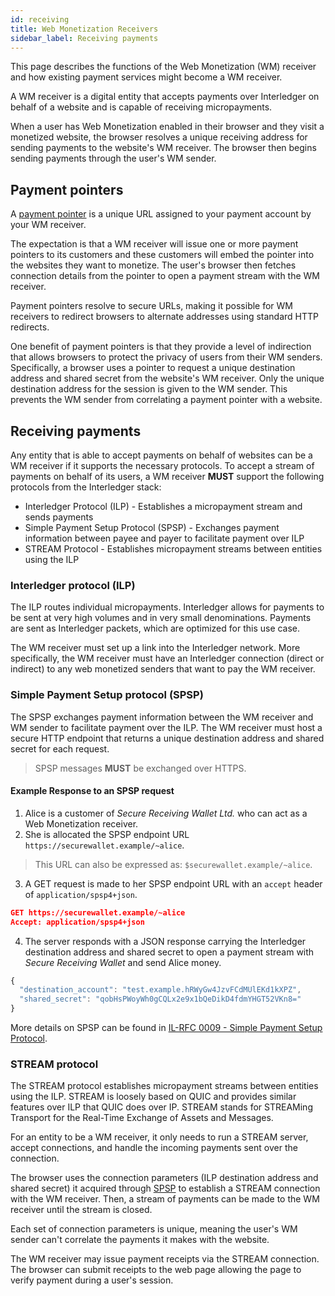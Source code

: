 ```yaml
---
id: receiving
title: Web Monetization Receivers
sidebar_label: Receiving payments
---
```


This page describes the functions of the Web Monetization (WM) receiver and how
existing payment services might become a WM receiver.

A WM receiver is a digital entity that accepts payments over Interledger
on behalf of a website and is capable of receiving micropayments.

When a user has Web Monetization enabled in their browser and they visit a
monetized website, the browser resolves a unique receiving address for sending
payments to the website's WM receiver. The browser then begins sending payments
through the user's WM sender.

## Payment pointers

A [payment pointer](https://paymentpointers.org) is a unique URL assigned to your
payment account by your WM receiver.

The expectation is that a WM receiver will issue one or more payment pointers to
its customers and these customers will embed the pointer into the websites they
want to monetize. The user's browser then fetches connection details from the
pointer to open a payment stream with the WM receiver.

Payment pointers resolve to secure URLs, making it possible for WM receivers to
redirect browsers to alternate addresses using standard HTTP redirects.

One benefit of payment pointers is that they provide a level of indirection that
allows browsers to protect the privacy of users from their WM senders. Specifically,
a browser uses a pointer to request a unique destination address and shared
secret from the website's WM  receiver. Only the unique destination address
for the session is given to the WM sender. This prevents the WM sender from
correlating a payment pointer with a website.

## Receiving payments

Any entity that is able to accept payments on behalf of websites can be a WM
receiver if it supports the necessary protocols. To accept a stream of payments
on behalf of its users, a WM receiver **MUST** support the following protocols
from the Interledger stack:

* Interledger Protocol (ILP) - Establishes a micropayment stream and sends payments
* Simple Payment Setup Protocol (SPSP) - Exchanges payment information between
payee and payer to facilitate payment over ILP
* STREAM Protocol - Establishes micropayment streams between entities using the ILP

### Interledger protocol (ILP)

The ILP routes individual micropayments. Interledger allows for payments to be
sent at very high volumes and in very small denominations. Payments are sent as
Interledger packets, which are optimized for this use case.

The WM receiver must set up a link into the Interledger network. More specifically,
the WM receiver must have an Interledger connection (direct or indirect) to any
web monetized senders that want to pay the WM receiver.

### Simple Payment Setup protocol (SPSP)

The SPSP exchanges payment information between the WM receiver and WM sender to
facilitate payment over the ILP. The WM receiver must host a secure HTTP endpoint
that returns a unique destination address and shared secret for each request.

> SPSP messages **MUST** be exchanged over HTTPS.

#### Example Response to an SPSP request

1. Alice is a customer of _Secure Receiving Wallet Ltd._ who can act as a Web
Monetization receiver.
2. She is allocated the SPSP endpoint URL `https://securewallet.example/~alice`.
> This URL can also be expressed as: `$securewallet.example/~alice`.

3. A GET request is made to her SPSP endpoint URL with an `accept` header of `application/spsp4+json`.

```json
GET https://securewallet.example/~alice
Accept: application/spsp4+json
```

4. The server responds with a JSON response carrying the Interledger destination
address and shared secret to open a payment stream with
_Secure Receiving Wallet_ and send Alice money.

```ts
{
  "destination_account": "test.example.hRWyGw4JzvFCdMUlEKd1kXPZ",
  "shared_secret": "qobHsPWoyWh0gCQLx2e9x1bQeDikD4fdmYHGT52VKn8="
}
```

More details on SPSP can be found in
[IL-RFC 0009 - Simple Payment Setup Protocol](https://interledger.org/rfcs/0009-simple-payment-setup-protocol/).

### STREAM protocol

The STREAM protocol establishes micropayment streams between entities using the
ILP. STREAM is loosely based on QUIC and provides similar features over ILP that
QUIC does over IP. STREAM stands for STREAMing Transport for the Real-Time
Exchange of Assets and Messages.

For an entity to be a WM receiver, it only needs to run a STREAM server, accept
connections, and handle the incoming payments sent over the connection.

The browser uses the connection parameters (ILP destination address and shared
secret) it acquired through [SPSP](#simple-payment-setup-protocol-spsp) to
establish a STREAM connection with the WM receiver. Then, a stream of payments
can be made to the WM receiver until the stream is closed.

Each set of connection parameters is unique, meaning the user's WM sender can't
correlate the payments it makes with the website.

The WM receiver may issue payment receipts via the STREAM connection. The
browser can submit receipts to the web page allowing the page to verify payment
during a user's session.
